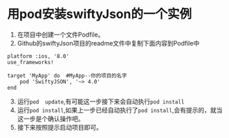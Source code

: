 # 用pod安装swiftyJson的一个实例

1. 在项目中创建一个文件Podfile。
2. Github的swiftyJson项目的readme文件中复制下面内容到Podfile中
~~~shell
platform :ios, '8.0'
use_frameworks!

target 'MyApp' do  #MyApp--你的项目的名字
    pod 'SwiftyJSON', '~> 4.0'
end
~~~
3. 运行`pod  update`,有可能这一步接下来会自动执行`pod install`
1. 运行`pod install`,如果上一步已经自动执行了`pod install`,会有提示的，就当这一步是个确认操作吧。
5. 接下来按照提示启动项目即可。